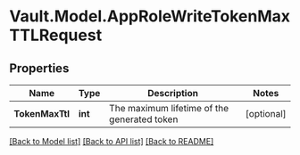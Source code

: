 # Vault.Model.AppRoleWriteTokenMaxTTLRequest

## Properties

Name | Type | Description | Notes
------------ | ------------- | ------------- | -------------
**TokenMaxTtl** | **int** | The maximum lifetime of the generated token | [optional] 

[[Back to Model list]](../README.md#documentation-for-models) [[Back to API list]](../README.md#documentation-for-api-endpoints) [[Back to README]](../README.md)

